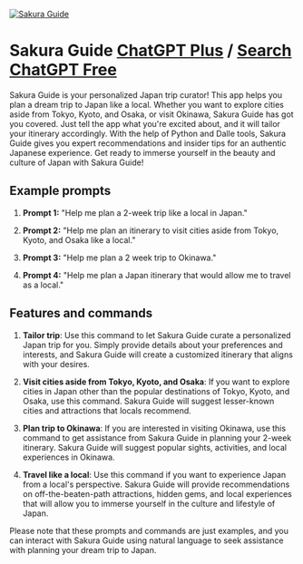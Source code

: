 
[![Sakura Guide](https://files.oaiusercontent.com/file-5LQlUYlaumbjAmh9emBr8lt5?se=2123-10-16T14%3A35%3A42Z&sp=r&sv=2021-08-06&sr=b&rscc=max-age%3D31536000%2C%20immutable&rscd=attachment%3B%20filename%3D4312d6db-248c-4b69-8f2c-ea6b6b4ccc6f.png&sig=JxTLxSda%2Bde9Onp2RI%2BVbn0gvvV0didBH0GgH7cSH5M%3D)](https://chat.openai.com/g/g-kfjrzkrlT-sakura-guide)

# Sakura Guide [ChatGPT Plus](https://chat.openai.com/g/g-kfjrzkrlT-sakura-guide) / [Search ChatGPT Free](https://gptcall.net/index.html#/?search=Sakura%20Guide)

Sakura Guide is your personalized Japan trip curator! This app helps you plan a dream trip to Japan like a local. Whether you want to explore cities aside from Tokyo, Kyoto, and Osaka, or visit Okinawa, Sakura Guide has got you covered. Just tell the app what you're excited about, and it will tailor your itinerary accordingly. With the help of Python and Dalle tools, Sakura Guide gives you expert recommendations and insider tips for an authentic Japanese experience. Get ready to immerse yourself in the beauty and culture of Japan with Sakura Guide!

## Example prompts

1. **Prompt 1:** "Help me plan a 2-week trip like a local in Japan."

2. **Prompt 2:** "Help me plan an itinerary to visit cities aside from Tokyo, Kyoto, and Osaka like a local."

3. **Prompt 3:** "Help me plan a 2 week trip to Okinawa."

4. **Prompt 4:** "Help me plan a Japan itinerary that would allow me to travel as a local."

## Features and commands

1. **Tailor trip**: Use this command to let Sakura Guide curate a personalized Japan trip for you. Simply provide details about your preferences and interests, and Sakura Guide will create a customized itinerary that aligns with your desires.

2. **Visit cities aside from Tokyo, Kyoto, and Osaka**: If you want to explore cities in Japan other than the popular destinations of Tokyo, Kyoto, and Osaka, use this command. Sakura Guide will suggest lesser-known cities and attractions that locals recommend.

3. **Plan trip to Okinawa**: If you are interested in visiting Okinawa, use this command to get assistance from Sakura Guide in planning your 2-week itinerary. Sakura Guide will suggest popular sights, activities, and local experiences in Okinawa.

4. **Travel like a local**: Use this command if you want to experience Japan from a local's perspective. Sakura Guide will provide recommendations on off-the-beaten-path attractions, hidden gems, and local experiences that will allow you to immerse yourself in the culture and lifestyle of Japan.

Please note that these prompts and commands are just examples, and you can interact with Sakura Guide using natural language to seek assistance with planning your dream trip to Japan.


